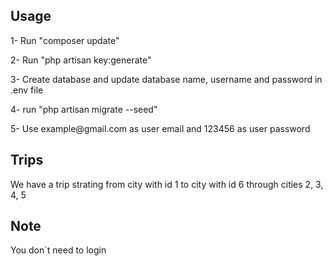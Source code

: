 ## Usage 
<p>1- Run "composer update"</p>
<p>2- Run "php artisan key:generate"</p>
<p>3- Create database and update database name, username and password in .env file</p>
<p>4- run "php artisan migrate --seed"</p>
<p>5- Use example@gmail.com as user email and 123456 as user password </p>

## Trips
 We have a trip strating from city with id 1 to city with id 6 through cities 2, 3, 4, 5

 ## Note 
 You don`t need to login 